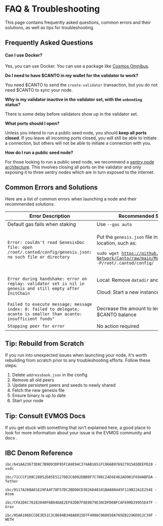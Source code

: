 # FAQ & Troubleshooting

This page contains frequently asked questions, common errors and their solutions, as well as tips for troubleshooting.

## Frequently Asked Questions

#### Can I use Docker?

Yes, you can use Docker. You can use a package like [Cosmos Omnibus](https://github.com/ovrclk/cosmos-omnibus).

**Do I need to have $CANTO in my wallet for the validator to work?**

You need $CANTO to send the `create-validator` transaction, but you do not need $CANTO to sync your node.

**Why is my validator inactive in the validator set, with the `unbonding` status?**

There is some delay before validators show up in the validator set.

**What ports should I open?**

Unless you intend to run a public seed node, you should **keep all ports closed**. If you leave all incoming ports closed, you will still be able to initiate a connection, but others will not be able to initiate a connection with you.

**How do I run a public seed node?**

For those looking to run a public seed node, we recommend a [sentry node architecture](https://forum.cosmos.network/t/sentry-node-architecture-overview/454). This involves closing all ports on the validator and only exposing it to three sentry nodes which are in turn exposed to the internet.

## Common Errors and Solutions

Here are a list of common errors when launching a node and their recommended solutions:

| Error Description                                                                                                     | Recommended Solution(s)                                                                                                                                                                                     |
| --------------------------------------------------------------------------------------------------------------------- | ----------------------------------------------------------------------------------------------------------------------------------------------------------------------------------------------------------- |
| Default gas fails when staking                                                                                        | Use `--gas auto`                                                                                                                                                                                            |
| `Error: couldn't read GenesisDoc file: open /root/.cantod/config/genesis.json: no such file or directory`             | <p>Put the <code>genesis.json</code> file in the specified location, such as:</p><p><code>sudo wget https://github.com/Canto-Network/Canto/raw/main/Mainnet/genesis.json -P/root/.cantod/config/</code></p> |
| `Error during handshake: error on replay: validator set is nil in genesis and still empty after InitChain`            | <p>Local: Remove <code>datadir</code> and restart<br><br>Cloud: Start a new instance</p>                                                                                                                    |
| `Failed to execute message; message index: 0: failed to delegate; acanto is smaller than acanto: insufficient funds"` | Decrease the amount to less than your total $CANTO balance                                                                                                                                                  |
| `Stopping peer for error`                                                                                             | No action required                                                                                                                                                                                          |

## Tip: Rebuild from Scratch

If you run into unexpected issues when launching your node, it's worth rebuilding from scratch prior to any troubleshooting efforts. Follow these steps:

1. Delete `addressbook.json` in the config
2. Remove all old peers
3. Update persistent peers and seeds to newly shared
4. Fetch the new genesis file
5. Ensure binary is up to date
6. Start your node

## Tip: Consult EVMOS Docs

If you get stuck with something that isn't explained here, a good place to look for more information about your issue is the EVMOS community and docs .

## IBC Denom  Reference

```
ibc/641AA23673D8C7B9D93DF95FCA9E94C374AB1651FC066B976927915A5DEEFD28 - usdc

ibc/71CCCF108C28852D85E5127DD2C6092DBB9F7C786C24E6E462AD901F694ABFDA - Tether

ibc/9117A26BA81E29FA4F78F57DC2BD90CD3D26848101BA880445F119B22A1E254E - Atom 

ibc/CFA1D6C76182040F6B846AE2EF82DB7F8E0879E30CDFD6BFCAF699D29955E47F - Grav

ibc/05AA106DCCDE3E51C3C0694B348A8815D7F4906C968650A765EB2296D912C39F - WETH
```
